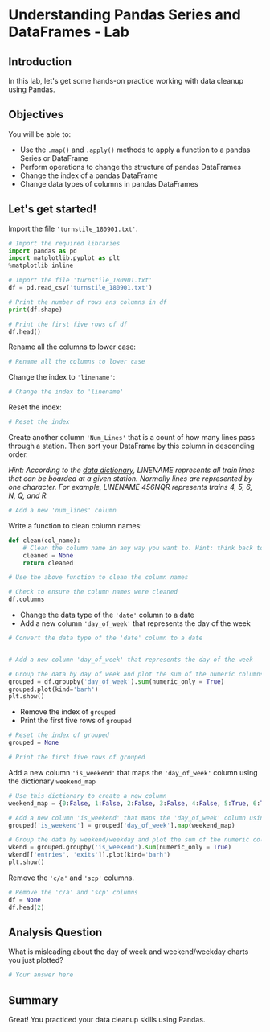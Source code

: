 # Understanding Pandas Series and DataFrames - Lab

## Introduction

In this lab, let's get some hands-on practice working with data cleanup using Pandas.

## Objectives
You will be able to:

- Use the `.map()` and `.apply()` methods to apply a function to a pandas Series or DataFrame 
- Perform operations to change the structure of pandas DataFrames 
- Change the index of a pandas DataFrame 
- Change data types of columns in pandas DataFrames 

## Let's get started! 

Import the file `'turnstile_180901.txt'`. 


```python
# Import the required libraries
import pandas as pd
import matplotlib.pyplot as plt
%matplotlib inline
```


```python
# Import the file 'turnstile_180901.txt'
df = pd.read_csv('turnstile_180901.txt')

# Print the number of rows ans columns in df
print(df.shape)

# Print the first five rows of df
df.head()
```

Rename all the columns to lower case: 


```python
# Rename all the columns to lower case

```

Change the index to `'linename'`: 


```python
# Change the index to 'linename'

```

Reset the index: 


```python
# Reset the index

```

Create another column `'Num_Lines'` that is a count of how many lines pass through a station. Then sort your DataFrame by this column in descending order. 

*Hint: According to the [data dictionary](http://web.mta.info/developers/resources/nyct/turnstile/ts_Field_Description.txt), LINENAME represents all train lines that can be boarded at a given station. Normally lines are represented by one character. For example, LINENAME 456NQR represents trains 4, 5, 6, N, Q, and R.*


```python
# Add a new 'num_lines' column

```

Write a function to clean column names: 


```python
def clean(col_name):
    # Clean the column name in any way you want to. Hint: think back to str methods 
    cleaned = None
    return cleaned
```


```python
# Use the above function to clean the column names

```


```python
# Check to ensure the column names were cleaned
df.columns
```

- Change the data type of the `'date'` column to a date 
- Add a new column `'day_of_week'` that represents the day of the week


```python
# Convert the data type of the 'date' column to a date


# Add a new column 'day_of_week' that represents the day of the week 

```


```python
# Group the data by day of week and plot the sum of the numeric columns
grouped = df.groupby('day_of_week').sum(numeric_only = True)
grouped.plot(kind='barh')
plt.show()
```

- Remove the index of `grouped` 
- Print the first five rows of `grouped` 


```python
# Reset the index of grouped
grouped = None

# Print the first five rows of grouped

```

Add a new column `'is_weekend'` that maps the `'day_of_week'` column using the dictionary `weekend_map` 


```python
# Use this dictionary to create a new column 
weekend_map = {0:False, 1:False, 2:False, 3:False, 4:False, 5:True, 6:True}

# Add a new column 'is_weekend' that maps the 'day_of_week' column using weekend_map
grouped['is_weekend'] = grouped['day_of_week'].map(weekend_map)
```


```python
# Group the data by weekend/weekday and plot the sum of the numeric columns
wkend = grouped.groupby('is_weekend').sum(numeric_only = True)
wkend[['entries', 'exits']].plot(kind='barh')
plt.show()
```

Remove the `'c/a'` and `'scp'` columns. 


```python
# Remove the 'c/a' and 'scp' columns
df = None
df.head(2)
```

## Analysis Question 

What is misleading about the day of week and weekend/weekday charts you just plotted?


```python
# Your answer here 
```

## Summary

Great! You practiced your data cleanup skills using Pandas.
